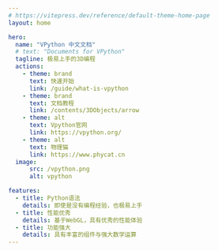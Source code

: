 ```yaml
---
# https://vitepress.dev/reference/default-theme-home-page
layout: home

hero:
  name: "VPython 中文文档"
  # text: "Documents for VPython"
  tagline: 极易上手的3D编程
  actions:
    - theme: brand
      text: 快速开始
      link: /guide/what-is-vpython
    - theme: brand
      text: 文档教程
      link: /contents/3DObjects/arrow
    - theme: alt
      text: Vpython官网
      link: https://vpython.org/
    - theme: alt
      text: 物理猫
      link: https://www.phycat.cn
  image:
      src: /vpython.png
      alt: vpython

features:
  - title: Python语法
    details: 即使是没有编程经验，也极易上手
  - title: 性能优秀
    details: 基于WebGL，具有优秀的性能体验
  - title: 功能强大
    details: 具有丰富的组件与强大数学运算
---
```

<style>

..image-bg{
  background:lavender!important;
}

</style>
